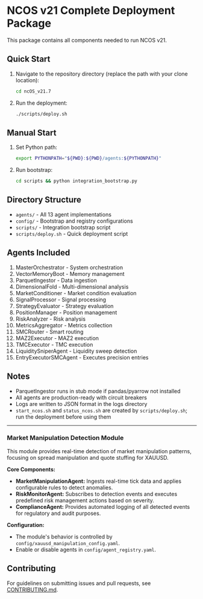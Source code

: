# NCOS v21 Complete Deployment Package

This package contains all components needed to run NCOS v21.

## Quick Start

1. Navigate to the repository directory (replace the path with your clone location):
   ```bash
   cd ncOS_v21.7
   ```

2. Run the deployment:
   ```bash
   ./scripts/deploy.sh
   ```

## Manual Start

1. Set Python path:
   ```bash
   export PYTHONPATH="${PWD}:${PWD}/agents:${PYTHONPATH}"
   ```

2. Run bootstrap:
   ```bash
   cd scripts && python integration_bootstrap.py
   ```

## Directory Structure

- `agents/` - All 13 agent implementations
- `config/` - Bootstrap and registry configurations  
- `scripts/` - Integration bootstrap script
- `scripts/deploy.sh` - Quick deployment script

## Agents Included

1. MasterOrchestrator - System orchestration
2. VectorMemoryBoot - Memory management
3. ParquetIngestor - Data ingestion
4. DimensionalFold - Multi-dimensional analysis
5. MarketConditioner - Market condition evaluation
6. SignalProcessor - Signal processing
7. StrategyEvaluator - Strategy evaluation
8. PositionManager - Position management
9. RiskAnalyzer - Risk analysis
10. MetricsAggregator - Metrics collection
11. SMCRouter - Smart routing
12. MAZ2Executor - MAZ2 execution
13. TMCExecutor - TMC execution
14. LiquiditySniperAgent - Liquidity sweep detection
15. EntryExecutorSMCAgent - Executes precision entries

## Notes

- ParquetIngestor runs in stub mode if pandas/pyarrow not installed
- All agents are production-ready with circuit breakers
- Logs are written to JSON format in the logs directory
- `start_ncos.sh` and `status_ncos.sh` are created by `scripts/deploy.sh`; run the deployment before using them

---
### Market Manipulation Detection Module

This module provides real-time detection of market manipulation patterns, focusing on spread manipulation and quote stuffing for XAUUSD.

**Core Components:**
- **MarketManipulationAgent:** Ingests real-time tick data and applies configurable rules to detect anomalies.
- **RiskMonitorAgent:** Subscribes to detection events and executes predefined risk management actions based on severity.
- **ComplianceAgent:** Provides automated logging of all detected events for regulatory and audit purposes.

**Configuration:**
- The module's behavior is controlled by `config/xauusd_manipulation_config.yaml`.
- Enable or disable agents in `config/agent_registry.yaml`.

## Contributing

For guidelines on submitting issues and pull requests, see [CONTRIBUTING.md](CONTRIBUTING.md).

